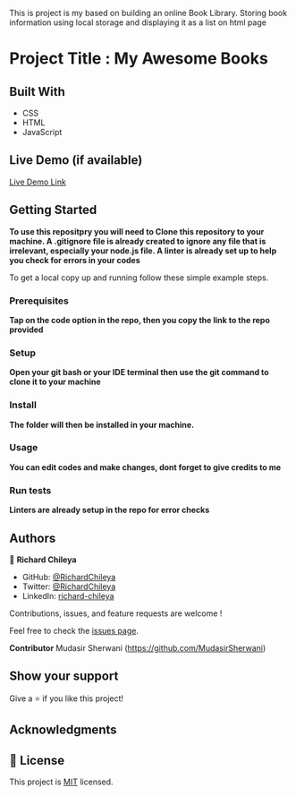 This is project is my based on building an online Book Library. Storing book information using local storage and displaying it as a list on html page 

# Project Title : My Awesome Books 

## Built With

- CSS
- HTML
- JavaScript

## Live Demo (if available)

[Live Demo Link](https://richardchileya.github.io/Awesome-Books/)


## Getting Started

**To use this repositpry you will need to Clone this repository to your machine. A .gitignore file is already created to ignore any file that is irrelevant, especially your node.js file. A linter is already set up to help you check for errors in your codes**

To get a local copy up and running follow these simple example steps.

### Prerequisites
**Tap on the code option in the repo, then you copy the link to the repo provided**
### Setup
**Open your git bash or your IDE terminal then use the git command to clone it to your machine**
### Install
**The folder will then be installed in your machine.**
### Usage
**You can edit codes and make changes, dont forget to give credits to me**
### Run tests
**Linters are already setup in the repo for error checks**

## Authors

👤 **Richard Chileya**

- GitHub: [@RichardChileya](https://github.com/RichardChileya/)
- Twitter: [@RichardChileya](https://twitter.com/RichardChileya/)
- LinkedIn: [richard-chileya](https://linkedin.com/in/richard-chileya-1076b4200//)

Contributions, issues, and feature requests are welcome !

Feel free to check the [issues page](https://github.com/RichardChileya/capstone-project-1/issues).

 **Contributor**
 Mudasir Sherwani (https://github.com/MudasirSherwani)

## Show your support

Give a ⭐️ if you like this project!

## Acknowledgments

## 📝 License


This project is [MIT](./LICENSE) licensed.
